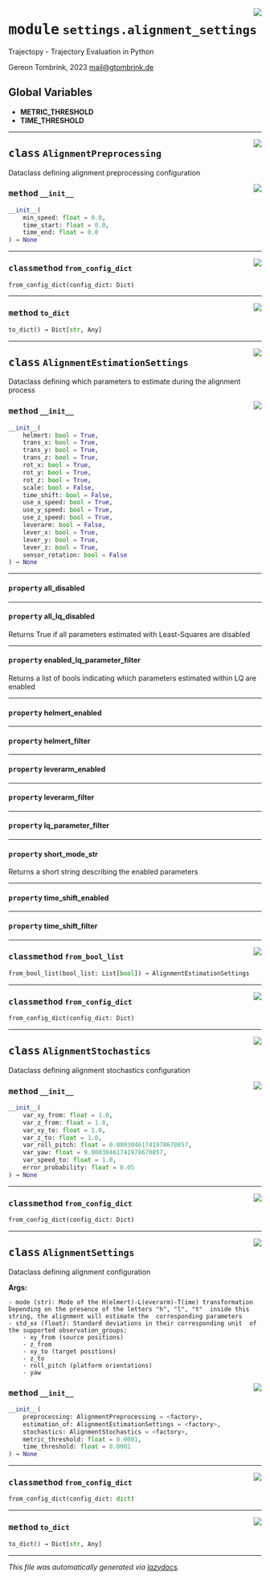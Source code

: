 <!-- markdownlint-disable -->

<a href="..\trajectopy_core\settings\alignment_settings.py#L0"><img align="right" style="float:right;" src="https://img.shields.io/badge/-source-cccccc?style=flat-square"></a>

# <kbd>module</kbd> `settings.alignment_settings`
Trajectopy - Trajectory Evaluation in Python 

Gereon Tombrink, 2023 mail@gtombrink.de 

**Global Variables**
---------------
- **METRIC_THRESHOLD**
- **TIME_THRESHOLD**


---

<a href="..\trajectopy_core\settings\alignment_settings.py#L18"><img align="right" style="float:right;" src="https://img.shields.io/badge/-source-cccccc?style=flat-square"></a>

## <kbd>class</kbd> `AlignmentPreprocessing`
Dataclass defining alignment preprocessing configuration 

<a href="..\<string>"><img align="right" style="float:right;" src="https://img.shields.io/badge/-source-cccccc?style=flat-square"></a>

### <kbd>method</kbd> `__init__`

```python
__init__(
    min_speed: float = 0.0,
    time_start: float = 0.0,
    time_end: float = 0.0
) → None
```








---

<a href="..\trajectopy_core\settings\alignment_settings.py#L33"><img align="right" style="float:right;" src="https://img.shields.io/badge/-source-cccccc?style=flat-square"></a>

### <kbd>classmethod</kbd> `from_config_dict`

```python
from_config_dict(config_dict: Dict)
```





---

<a href="..\trajectopy_core\settings\alignment_settings.py#L26"><img align="right" style="float:right;" src="https://img.shields.io/badge/-source-cccccc?style=flat-square"></a>

### <kbd>method</kbd> `to_dict`

```python
to_dict() → Dict[str, Any]
```






---

<a href="..\trajectopy_core\settings\alignment_settings.py#L42"><img align="right" style="float:right;" src="https://img.shields.io/badge/-source-cccccc?style=flat-square"></a>

## <kbd>class</kbd> `AlignmentEstimationSettings`
Dataclass defining which parameters to estimate during the alignment process 

<a href="..\<string>"><img align="right" style="float:right;" src="https://img.shields.io/badge/-source-cccccc?style=flat-square"></a>

### <kbd>method</kbd> `__init__`

```python
__init__(
    helmert: bool = True,
    trans_x: bool = True,
    trans_y: bool = True,
    trans_z: bool = True,
    rot_x: bool = True,
    rot_y: bool = True,
    rot_z: bool = True,
    scale: bool = False,
    time_shift: bool = False,
    use_x_speed: bool = True,
    use_y_speed: bool = True,
    use_z_speed: bool = True,
    leverarm: bool = False,
    lever_x: bool = True,
    lever_y: bool = True,
    lever_z: bool = True,
    sensor_rotation: bool = False
) → None
```






---

#### <kbd>property</kbd> all_disabled





---

#### <kbd>property</kbd> all_lq_disabled

Returns True if all parameters estimated with Least-Squares are disabled 

---

#### <kbd>property</kbd> enabled_lq_parameter_filter

Returns a list of bools indicating which parameters estimated within LQ are enabled 

---

#### <kbd>property</kbd> helmert_enabled





---

#### <kbd>property</kbd> helmert_filter





---

#### <kbd>property</kbd> leverarm_enabled





---

#### <kbd>property</kbd> leverarm_filter





---

#### <kbd>property</kbd> lq_parameter_filter





---

#### <kbd>property</kbd> short_mode_str

Returns a short string describing the enabled parameters 

---

#### <kbd>property</kbd> time_shift_enabled





---

#### <kbd>property</kbd> time_shift_filter







---

<a href="..\trajectopy_core\settings\alignment_settings.py#L87"><img align="right" style="float:right;" src="https://img.shields.io/badge/-source-cccccc?style=flat-square"></a>

### <kbd>classmethod</kbd> `from_bool_list`

```python
from_bool_list(bool_list: List[bool]) → AlignmentEstimationSettings
```





---

<a href="..\trajectopy_core\settings\alignment_settings.py#L73"><img align="right" style="float:right;" src="https://img.shields.io/badge/-source-cccccc?style=flat-square"></a>

### <kbd>classmethod</kbd> `from_config_dict`

```python
from_config_dict(config_dict: Dict)
```






---

<a href="..\trajectopy_core\settings\alignment_settings.py#L210"><img align="right" style="float:right;" src="https://img.shields.io/badge/-source-cccccc?style=flat-square"></a>

## <kbd>class</kbd> `AlignmentStochastics`
Dataclass defining alignment stochastics configuration 

<a href="..\<string>"><img align="right" style="float:right;" src="https://img.shields.io/badge/-source-cccccc?style=flat-square"></a>

### <kbd>method</kbd> `__init__`

```python
__init__(
    var_xy_from: float = 1.0,
    var_z_from: float = 1.0,
    var_xy_to: float = 1.0,
    var_z_to: float = 1.0,
    var_roll_pitch: float = 0.00030461741978670857,
    var_yaw: float = 0.00030461741978670857,
    var_speed_to: float = 1.0,
    error_probability: float = 0.05
) → None
```








---

<a href="..\trajectopy_core\settings\alignment_settings.py#L223"><img align="right" style="float:right;" src="https://img.shields.io/badge/-source-cccccc?style=flat-square"></a>

### <kbd>classmethod</kbd> `from_config_dict`

```python
from_config_dict(config_dict: Dict)
```






---

<a href="..\trajectopy_core\settings\alignment_settings.py#L235"><img align="right" style="float:right;" src="https://img.shields.io/badge/-source-cccccc?style=flat-square"></a>

## <kbd>class</kbd> `AlignmentSettings`
Dataclass defining alignment configuration 



**Args:**
 


    - mode (str): Mode of the H(elmert)-L(everarm)-T(ime) transformation  Depending on the presence of the letters "h", "l", "t"  inside this string, the alignment will estimate the  corresponding parameters 
    - std_xx (float): Standard deviations in their corresponding unit  of the supported observation_groups: 
        - xy_from (source positions) 
        - z_from 
        - xy_to (target positions) 
        - z_to 
        - roll_pitch (platform orientations) 
        - yaw 

<a href="..\<string>"><img align="right" style="float:right;" src="https://img.shields.io/badge/-source-cccccc?style=flat-square"></a>

### <kbd>method</kbd> `__init__`

```python
__init__(
    preprocessing: AlignmentPreprocessing = <factory>,
    estimation_of: AlignmentEstimationSettings = <factory>,
    stochastics: AlignmentStochastics = <factory>,
    metric_threshold: float = 0.0001,
    time_threshold: float = 0.0001
) → None
```








---

<a href="..\trajectopy_core\settings\alignment_settings.py#L272"><img align="right" style="float:right;" src="https://img.shields.io/badge/-source-cccccc?style=flat-square"></a>

### <kbd>classmethod</kbd> `from_config_dict`

```python
from_config_dict(config_dict: dict)
```





---

<a href="..\trajectopy_core\settings\alignment_settings.py#L265"><img align="right" style="float:right;" src="https://img.shields.io/badge/-source-cccccc?style=flat-square"></a>

### <kbd>method</kbd> `to_dict`

```python
to_dict() → Dict[str, Any]
```








---

_This file was automatically generated via [lazydocs](https://github.com/ml-tooling/lazydocs)._
